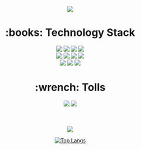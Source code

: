 
<div align="center">
<img src="https://capsule-render.vercel.app/api?type=waving&color=gradient&height=250&section=header&text=WelCome&fontSize=90&fontAlignY=40" />

<!-- 공부 -->
<h1>:books: Technology Stack </h1>
	<img src="https://img.shields.io/badge/Java-007396?style=for-the-badge&logo=Java&logoColor=white" />
	<img src="https://img.shields.io/badge/Spring-6DB33F?style=for-the-badge&logo=Spring&logoColor=white" />
	<img src="https://img.shields.io/badge/Spring Boot-6DB33F?style=for-the-badge&logo=Spring Boot&logoColor=white" />
	<img src="https://img.shields.io/badge/MySQL-4479A1?style=for-the-badge&logo=MySQL&logoColor=white" />
	<br>
	<img src="https://img.shields.io/badge/git-F05032?style=for-the-badge&logo=git&logoColor=white">
	<img src="https://img.shields.io/badge/github-181717?style=for-the-badge&logo=github&logoColor=white">
	<img src="https://img.shields.io/badge/github%20actions-2088FF?style=for-the-badge&logo=githubactions&logoColor=white"> 
	<img src="https://img.shields.io/badge/Amazon AWS-232F3E?style=for-the-badge&logo=Amazon AWS&logoColor=white" />
	<br>
	<img src="https://img.shields.io/badge/html5-E34F26?style=for-the-badge&logo=html5&logoColor=white">
	<img src="https://img.shields.io/badge/css-1572B6?style=for-the-badge&logo=css3&logoColor=white">
	<img src="https://img.shields.io/badge/javascript-F7DF1E?style=for-the-badge&logo=javascript&logoColor=black">
	
<!-- 툴 -->
<h1>:wrench: Tolls </h1>
	<img src="https://img.shields.io/badge/IntelliJ IDEA-000000?style=for-the-badge&logo=IntelliJ IDEA&logoColor=white" />
	<img src="https://img.shields.io/badge/Visual Studio Code-007ACC?style=for-the-badge&logo=Visual Studio Code&logoColor=white" />
<br/><br/>
	<!--img src="https://github-readme-stats.vercel.app/api/top-langs/?username=gudals9677&layout=compact"-->
	<br><br>
	<img src="https://github-readme-stats.vercel.app/api?username=gudals9677"/>
	

[![Top Langs](https://github-readme-stats.vercel.app/api/top-langs/?username=gudals9677&hide_progress=Demo)](https://github.com/anuraghazra/github-readme-stats)

</div>


<!--
**gudals9677/gudals9677** is a ✨ _special_ ✨ repository because its `README.md` (this file) appears on your GitHub profile.



Here are some ideas to get you started:

- 🔭 I’m currently working on ...
- 🌱 I’m currently learning ...
- 👯 I’m looking to collaborate on ...
- 🤔 I’m looking for help with ...
- 💬 Ask me about ...
- 📫 How to reach me: ...
- 😄 Pronouns: ...
- ⚡ Fun fact: ...
-->
